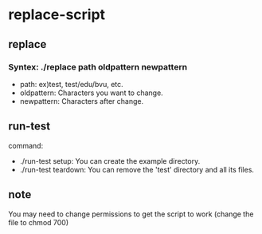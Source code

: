 # replace-script

## replace
### Syntex: ./replace path oldpattern newpattern
* path: ex)test, test/edu/bvu, etc.
* oldpattern: Characters you want to change.
* newpattern: Characters after change.


## run-test
command:
* ./run-test setup: You can create the example directory.
* ./run-test teardown: You can remove the 'test' directory and all its files.

## note
You may need to change permissions to get the script to work (change the file to chmod 700)
